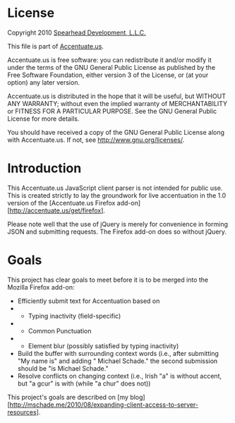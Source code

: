 License
=======
Copyright 2010 [Spearhead Development, L.L.C.](http://www.sddomain.com/)

This file is part of [Accentuate.us](http://accentuate.us/).

Accentuate.us is free software: you can redistribute it and/or modify
it under the terms of the GNU General Public License as published by
the Free Software Foundation, either version 3 of the License, or
(at your option) any later version.

Accentuate.us is distributed in the hope that it will be useful,
but WITHOUT ANY WARRANTY; without even the implied warranty of
MERCHANTABILITY or FITNESS FOR A PARTICULAR PURPOSE. See the
GNU General Public License for more details.

You should have received a copy of the GNU General Public License
along with Accentuate.us. If not, see <http://www.gnu.org/licenses/>.

Introduction
============
This Accentuate.us JavaScript client parser is not intended for public use.
This is created strictly to lay the groundwork for live accentuation in the 1.0
version of the [Accentuate.us Firefox add-on][http://accentuate.us/get/firefox].

Please note well that the use of jQuery is merely for convenience in forming
JSON and submitting requests. The Firefox add-on does so without jQuery.

Goals
=====
This project has clear goals to meet before it is to be merged into the Mozilla
Firefox add-on:

* Efficiently submit text for Accentuation based on
* * Typing inactivity (field-specific)
* * Common Punctuation
* * Element blur (possibly satisfied by typing inactivity)
* Build the buffer with surrounding context words (i.e., after submitting "My
    name is" and adding " Michael Schade." the second submission should be
    "is Michael Schade."
* Resolve conflicts on changing context (i.e., Irish "a" is without accent, but
    "a gcur" is with (while "a chur" does not))

This project's goals are described on [my blog][http://mschade.me/2010/08/expanding-client-access-to-server-resources].
